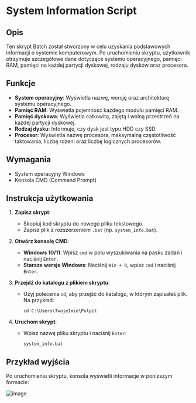 # System Information Script

## Opis

Ten skrypt Batch został stworzony w celu uzyskania podstawowych informacji o systemie komputerowym. Po uruchomieniu skryptu, użytkownik otrzymuje szczegółowe dane dotyczące systemu operacyjnego, pamięci RAM, pamięci na każdej partycji dyskowej, rodzaju dysków oraz procesora.

## Funkcje

- **System operacyjny**: Wyświetla nazwę, wersję oraz architekturę systemu operacyjnego.
- **Pamięć RAM**: Wyświetla pojemność każdego modułu pamięci RAM.
- **Pamięć dyskowa**: Wyświetla całkowitą, zajętą i wolną przestrzeń na każdej partycji dyskowej.
- **Rodzaj dysku**: Informuje, czy dysk jest typu HDD czy SSD.
- **Procesor**: Wyświetla nazwę procesora, maksymalną częstotliwość taktowania, liczbę rdzeni oraz liczbę logicznych procesorów.

## Wymagania

- System operacyjny Windows
- Konsola CMD (Command Prompt)

## Instrukcja użytkowania

1. **Zapisz skrypt**:

   - Skopiuj kod skryptu do nowego pliku tekstowego.
   - Zapisz plik z rozszerzeniem `.bat` (np. `system_info.bat`).

2. **Otwórz konsolę CMD**:

   - **Windows 10/11**: Wpisz `cmd` w polu wyszukiwania na pasku zadań i naciśnij `Enter`.
   - **Starsze wersje Windows**: Naciśnij `Win + R`, wpisz `cmd` i naciśnij `Enter`.

3. **Przejdź do katalogu z plikiem skryptu**:

   - Użyj polecenia `cd`, aby przejść do katalogu, w którym zapisałeś plik. Na przykład:
     ```shell
     cd C:\Users\TwojeImie\Pulpit
     ```

4. **Uruchom skrypt**:
   - Wpisz nazwę pliku skryptu i naciśnij `Enter`:
     ```shell
     system_info.bat
     ```

## Przykład wyjścia

Po uruchomieniu skryptu, konsola wyświetli informacje w poniższym formacie:

![image](https://github.com/Kamilq99/checkingwindowshardware/assets/83961352/faea3a23-8715-41fe-84dd-dfa260a58cd6)
